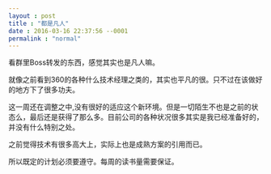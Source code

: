 ```yaml
---
layout : post
title : "都是凡人"
date : 2016-03-16 22:37:56 --0001
permalink : "normal"
---
```





看群里Boss转发的东西，感觉其实也是凡人嘛。

就像之前看到360的各种什么技术经理之类的，其实也平凡的很。只不过在该做好的地方下了很多功夫。

这一周还在调整之中,没有很好的适应这个新环境。但是一切陌生不也是之前的状态么，最后还是获得了那么多。目前公司的各种状况很多其实是我已经准备好的，并没有什么特别之处。

之前觉得技术有很多高大上，实际上也是成熟方案的引用而已。

所以既定的计划必须要遵守。每周的读书量需要保证。